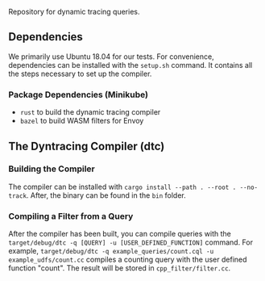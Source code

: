 Repository for dynamic tracing queries.

## Dependencies
We primarily use Ubuntu 18.04 for our tests. For convenience, dependencies can be installed with the `setup.sh` command. It contains all the steps necessary to set up the compiler.

### Package Dependencies (Minikube)
- `rust` to build the dynamic tracing compiler
- `bazel` to build WASM filters for Envoy


## The Dyntracing Compiler (dtc)

### Building the Compiler
The compiler can be installed with `cargo install --path . --root . --no-track`.
After, the binary can be found in the `bin` folder.

### Compiling a Filter from a Query
After the compiler has been built, you can compile queries with the
`target/debug/dtc -q [QUERY] -u [USER_DEFINED_FUNCTION]` command. For example,
`target/debug/dtc -q example_queries/count.cql -u example_udfs/count.cc` compiles a counting query with the user defined function "count". The result will be stored in `cpp_filter/filter.cc`.



